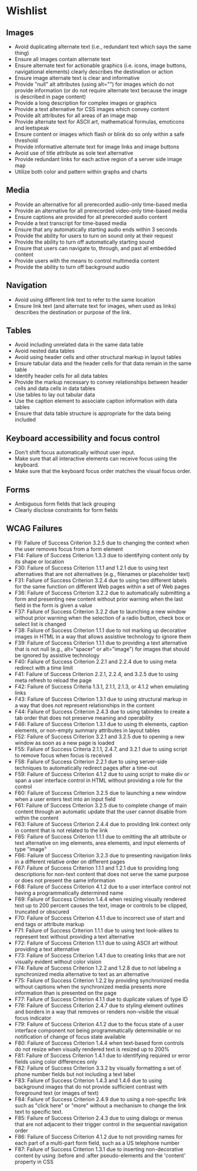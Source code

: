 # Wishlist

## Images

* Avoid duplicating alternate text (i.e., redundant text which says the same thing)
* Ensure all images contain alternate text
* Ensure alternate text for actionable graphics (i.e. icons, image buttons, navigational elements) clearly describes the destination or action
* Ensure image alternate text is clear and informative
* Provide "null" alt attributes (using alt="") for images which do not provide information (or do not require alternate text because the image is described in page content)
* Provide a long description for complex images or graphics
* Provide a text alternative for CSS images which convey content 
* Provide alt attributes for all areas of an image map
* Provide alternate text for ASCII art, mathematical formulas, emoticons and leetspeak
* Ensure content or images which flash or blink do so only within a safe threshold
* Provide informative alternate text for image links and image buttons
* Avoid use of title attribute as sole text alternative
* Provide redundant links for each active region of a server side image map
* Utilize both color and pattern within graphs and charts

## Media

* Provide an alternative for all prerecorded audio-only time-based media
* Provide an alternative for all prerecorded video-only time-based media
* Ensure captions are provided for all prerecorded audio content
* Provide a text transcript for time-based media
* Ensure that any automatically starting audio ends within 3 seconds
* Provide the ability for users to turn on sound only at their request
* Provide the ability to turn off automatically starting sound
* Ensure that users can navigate to, through, and past all embedded content
* Provide users with the means to control multimedia content
* Provide the ability to turn off background audio

## Navigation

* Avoid using different link text to refer to the same location
* Ensure link text (and alternate text for images, when used as links) describes the destination or purpose of the link.

## Tables

* Avoid including unrelated data in the same data table
* Avoid nested data tables
* Avoid using header cells and other structural markup in layout tables
* Ensure tabular data and the header cells for that data remain in the same table
* Identify header cells for all data tables
* Provide the markup necessary to convey relationships between header cells and data cells in data tables
* Use tables to lay out tabular data
* Use the caption element to associate caption information with data tables
* Ensure that data table structure is appropriate for the data being included

## Keyboard accessibility and focus control

* Don't shift focus automatically without user input.
* Make sure that all interactive elements can receive focus using the keyboard.
* Make sure that the keyboard focus order matches the visual focus order.

## Forms

* Ambiguous form fields that lack grouping
* Clearly disclose constraints for form fields

## WCAG Failures

* F9: Failure of Success Criterion 3.2.5 due to changing the context when the user removes focus from a form element
* F14: Failure of Success Criterion 1.3.3 due to identifying content only by its shape or location
* F30: Failure of Success Criterion 1.1.1 and 1.2.1 due to using text alternatives that are not alternatives (e.g., filenames or placeholder text)
* F31: Failure of Success Criterion 3.2.4 due to using two different labels for the same function on different Web pages within a set of Web pages
* F36: Failure of Success Criterion 3.2.2 due to automatically submitting a form and presenting new content without prior warning when the last field in the form is given a value
* F37: Failure of Success Criterion 3.2.2 due to launching a new window without prior warning when the selection of a radio button, check box or select list is changed
* F38: Failure of Success Criterion 1.1.1 due to not marking up decorative images in HTML in a way that allows assistive technology to ignore them
* F39: Failure of Success Criterion 1.1.1 due to providing a text alternative that is not null (e.g., alt="spacer" or alt="image") for images that should be ignored by assistive technology
* F40: Failure of Success Criterion 2.2.1 and 2.2.4 due to using meta redirect with a time limit
* F41: Failure of Success Criterion 2.2.1, 2.2.4, and 3.2.5 due to using meta refresh to reload the page
* F42: Failure of Success Criteria 1.3.1, 2.1.1, 2.1.3, or 4.1.2 when emulating links
* F43: Failure of Success Criterion 1.3.1 due to using structural markup in a way that does not represent relationships in the content
* F44: Failure of Success Criterion 2.4.3 due to using tabindex to create a tab order that does not preserve meaning and operability
* F46: Failure of Success Criterion 1.3.1 due to using th elements, caption elements, or non-empty summary attributes in layout tables
* F52: Failure of Success Criterion 3.2.1 and 3.2.5 due to opening a new window as soon as a new page is loaded
* F55: Failure of Success Criteria 2.1.1, 2.4.7, and 3.2.1 due to using script to remove focus when focus is received
* F58: Failure of Success Criterion 2.2.1 due to using server-side techniques to automatically redirect pages after a time-out
* F59: Failure of Success Criterion 4.1.2 due to using script to make div or span a user interface control in HTML without providing a role for the control
* F60: Failure of Success Criterion 3.2.5 due to launching a new window when a user enters text into an input field
* F61: Failure of Success Criterion 3.2.5 due to complete change of main content through an automatic update that the user cannot disable from within the content
* F63: Failure of Success Criterion 2.4.4 due to providing link context only in content that is not related to the link
* F65: Failure of Success Criterion 1.1.1 due to omitting the alt attribute or text alternative on img elements, area elements, and input elements of type "image"
* F66: Failure of Success Criterion 3.2.3 due to presenting navigation links in a different relative order on different pages
* F67: Failure of Success Criterion 1.1.1 and 1.2.1 due to providing long descriptions for non-text content that does not serve the same purpose or does not present the same information
* F68: Failure of Success Criterion 4.1.2 due to a user interface control not having a programmatically determined name
* F69: Failure of Success Criterion 1.4.4 when resizing visually rendered text up to 200 percent causes the text, image or controls to be clipped, truncated or obscured
* F70: Failure of Success Criterion 4.1.1 due to incorrect use of start and end tags or attribute markup
* F71: Failure of Success Criterion 1.1.1 due to using text look-alikes to represent text without providing a text alternative
* F72: Failure of Success Criterion 1.1.1 due to using ASCII art without providing a text alternative
* F73: Failure of Success Criterion 1.4.1 due to creating links that are not visually evident without color vision
* F74: Failure of Success Criterion 1.2.2 and 1.2.8 due to not labeling a synchronized media alternative to text as an alternative
* F75: Failure of Success Criterion 1.2.2 by providing synchronized media without captions when the synchronized media presents more information than is presented on the page
* F77: Failure of Success Criterion 4.1.1 due to duplicate values of type ID
* F78: Failure of Success Criterion 2.4.7 due to styling element outlines and borders in a way that removes or renders non-visible the visual focus indicator
* F79: Failure of Success Criterion 4.1.2 due to the focus state of a user interface component not being programmatically determinable or no notification of change of focus state available
* F80: Failure of Success Criterion 1.4.4 when text-based form controls do not resize when visually rendered text is resized up to 200%
* F81: Failure of Success Criterion 1.4.1 due to identifying required or error fields using color differences only
* F82: Failure of Success Criterion 3.3.2 by visually formatting a set of phone number fields but not including a text label
* F83: Failure of Success Criterion 1.4.3 and 1.4.6 due to using background images that do not provide sufficient contrast with foreground text (or images of text)
* F84: Failure of Success Criterion 2.4.9 due to using a non-specific link such as "click here" or "more" without a mechanism to change the link text to specific text.
* F85: Failure of Success Criterion 2.4.3 due to using dialogs or menus that are not adjacent to their trigger control in the sequential navigation order
* F86: Failure of Success Criterion 4.1.2 due to not providing names for each part of a multi-part form field, such as a US telephone number
* F87: Failure of Success Criterion 1.3.1 due to inserting non-decorative content by using :before and :after pseudo-elements and the 'content' property in CSS

